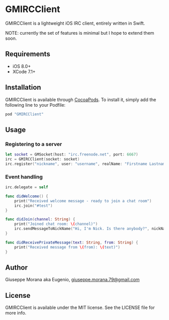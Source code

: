 # GMIRCClient

GMIRCClient is a lightweight iOS IRC client, entirely written in Swift.

NOTE: currently the set of features is minimal but I hope to extend them soon.

## Requirements

* iOS 8.0+
* XCode 7.1+

## Installation

GMIRCClient is available through [CocoaPods](http://cocoapods.org). To install
it, simply add the following line to your Podfile:

```ruby
pod "GMIRCClient"
```

## Usage

### Registering to a server

```swift
let socket = GMSocket(host: "irc.freenode.net", port: 6667)
irc = GMIRCClient(socket: socket)
irc.register("nickname", user: "username", realName: "Firstname Lastname")
```

### Event handling

```swift
irc.delegate = self

func didWelcome() {
    print("Received welcome message - ready to join a chat room")
    irc.join("#test")
}

func didJoin(channel: String) {
    print("Joined chat room: \(channel)")
    irc.sendMessageToNickName("Hi, I'm Nick. Is there anybody?", nickName: "Lela")
}

func didReceivePrivateMessage(text: String, from: String) {
    print("Received message from \(from): \(text)")
}
```

## Author

Giuseppe Morana aka Eugenio, giuseppe.morana.79@gmail.com

## License

GMIRCClient is available under the MIT license. See the LICENSE file for more info.
